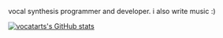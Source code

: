 vocal synthesis programmer and developer. i also write music :)

[![vocatarts's GitHub stats](https://github-readme-stats.vercel.app/api?username=vocatart)](https://github.com/anuraghazra/github-readme-stats)
